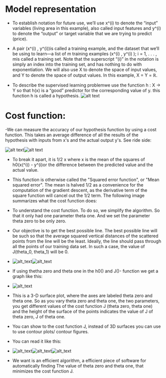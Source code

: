 # Model representation
- To establish notation for future use, we’ll use x^(i)  to denote the “input” variables (living area in this example), also called input features
and y^(i) to denote the “output” or target variable that we are trying to predict (price). 
- A pair (x^(i) , y^(i))is called a training example, 
and the dataset that we’ll be using to learn—a list of m training examples (x^(i) , y^(i) ); i = 1, . . . , mis called a training set. Note that the superscript “(i)” in the notation is simply an index into the training set, and has nothing to do with exponentiation. We will also use X to denote the space of input values, and Y to denote the space of output values. 
In this example, X = Y = ℝ. 

- To describe the supervised learning problemwe use the function h : X → Y so that h(x) is a “good” predictor for the corresponding value of y. 
this function h is called a hypothesis.
![alt text](https://images3.programmersought.com/573/a2/a220024e9dc5043f20b95b4ef9b5851d.png)

# Cost function:
-We can measure the accuracy of our hypothesis function by using a cost function. This takes an average difference  of all the results of the hypothesis with inputs from x's and the actual output y's.
See ride side:

![alt text](https://i.imgur.com/bQh4Zl8.jpg)![alt text](https://images4.programmersought.com/760/a7/a716a4b7783155b0dea56f41acf96ef0.png)
- To break it apart, it is 1/2 x where x is the mean of the squares of h0(x(^i)) - y^(i)or the difference between the predicted value and the actual value.
- This function is otherwise called the "Squared error function", or "Mean squared error". The mean is halved  1/2 as a convenience for the computation of the gradient descent, as the derivative term of the square function will cancel out the 1/2 term. The following image summarizes what the cost function does: 

- To understand the cost function. To do so, we simplify the algorithm. So that it only had one parameter theta one. And we set the parameter theta zero to be only zero. 
- Our objective is to get the best possible line. The best possible line will be such so that the average squared vertical distances of the scattered points from the line will be the least. Ideally, the line should pass through all the points of our training data set. In such a case, the value of J(theta_0, theta_1) will be 0. 
- ![alt_text](https://d3c33hcgiwev3.cloudfront.net/imageAssetProxy.v1/_B8TJZtREea33w76dwnDIg_3e3d4433e32478f8df446d0b6da26c27_Screenshot-2016-10-26-00.57.56.png?expiry=1627516800000&hmac=0vNbjp0msX8d6GCfkG0245auxxN_ZNL1yBwNi7P9bEI)![alt_text](https://d3c33hcgiwev3.cloudfront.net/imageAssetProxy.v1/fph0S5tTEeajtg5TyD0vYA_9b28bdfeb34b2d4914d0b64903735cf1_Screenshot-2016-10-26-01.09.05.png?expiry=1627516800000&hmac=6DIlAu41xhPZX9GPO7BoGGzlKVsjxfIBPxVPoCdYWe0)

- If using thetha zero and theta one in the h0() and J()- function we get a graph like this:
- ![alt_text](https://i.imgur.com/FRLQbXT.jpg)
- This is a 3-D surface plot, where the axes are labeled theta zero and theta one. So as you vary theta zero and theta one, the two parameters, you get different values of the cost function J (theta zero, theta one) and the height of the surface of the points indicates the value of J of theta zero, J of theta one.
- You can show to  the cost function J,  instead of 3D surfaces you can use to use contour plots/ contour figures.
- You can read it like this:
- ![alt_text](https://d3c33hcgiwev3.cloudfront.net/imageAssetProxy.v1/N2oKYp2wEeaVChLw2Vaaug_d4d1c5b1c90578b32a6672e3b7e4b3a4_Screenshot-2016-10-29-01.14.37.png?expiry=1627516800000&hmac=Ei0wgyCri0SLRs78QziUWI63TgRQSiBfQII-Oo7IrnQ)![alt_text](https://d3c33hcgiwev3.cloudfront.net/imageAssetProxy.v1/26RZhJ34EeaiZBL80Yza_A_0f38a99c8ceb8aa5b90a5f12136fdf43_Screenshot-2016-10-29-01.14.57.png?expiry=1627516800000&hmac=loEaOYbhLyCdRnL6sEJnzjcl0MMrTEVxAySzvFQGDdg)![alt_text](https://d3c33hcgiwev3.cloudfront.net/imageAssetProxy.v1/hsGgT536Eeai9RKvXdDYag_2a61803b5f4f86d4290b6e878befc44f_Screenshot-2016-10-29-09.59.41.png?expiry=1627516800000&hmac=JwaBp7jxPR4EmpCKHJEEDxOommxI5eT5qDovpWDvv2w)
- We  want is an efficient algorithm, a efficient piece of software for automatically finding The value of theta zero and theta one, that minimizes the cost function J.

